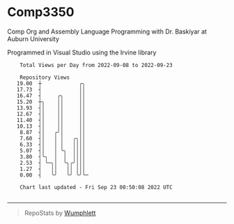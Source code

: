 # Comp3350
Comp Org and Assembly Language Programming with Dr. Baskiyar at Auburn University

Programmed in Visual Studio using the Irvine library

```
    Total Views per Day from 2022-09-08 to 2022-09-23

    Repository Views
   19.00  ┼            ╭╮
   17.73  ┤            ││
   16.47  ┤     ╭╮     ││
   15.20  ┼╮    ││     ││
   13.93  ┤│    ││     ││
   12.67  ┤│    ││     ││
   11.40  ┤│    ││     ││
   10.13  ┤│    ││     ││
    8.87  ┤│   ╭╯│     ││
    7.60  ┤│   │ │   ╭╮││
    6.33  ┤│   │ │   ││││
    5.07  ┤│   │ ╰╮  ││││
    3.80  ┤╰╮  │  │  ││││
    2.53  ┤ ╰─╮│  ╰╮╭╯│││
    1.27  ┤   ││   ││ │││
    0.00  ┤   ╰╯   ╰╯ ╰╯╰─

    Chart last updated - Fri Sep 23 00:50:08 2022 UTC
    
```

---

> RepoStats by [Wumphlett](https://github.com/Wumphlett)
